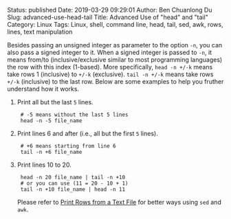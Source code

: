 Status: published
Date: 2019-03-29 09:29:01
Author: Ben Chuanlong Du
Slug: advanced-use-head-tail
Title: Advanced Use of "head" and "tail" 
Category: Linux
Tags: Linux, shell, command line, head, tail, sed, awk, rows, lines, text manipulation

Besides passing an unsigned integer as parameter to the option `-n`, 
you can also pass a signed integer to it.
When a signed integer is passed to `-n`, 
it means from/to (inclusive/exclusive similar to most programming languages) the row with this index (1-based). 
More specifically, 
`head -n +/-k` means take rows 1 (inclusive) to `+/-k` (exclusive).
`tail -n +/-k` means take rows `+/-k` (inclusive) to the last row. 
Below are some examples to help you fruther understand how it works.

1. Print all but the last `5` lines.

        # -5 means without the last 5 lines  
        head -n -5 file_name


2. Print lines 6 and after (i.e., all but the first `5` lines).

        # +6 means starting from line 6  
        tail -n +6 file_name 

3. Print lines 10 to 20.

        head -n 20 file_name | tail -n +10  
        # or you can use (11 = 20 - 10 + 1)
        tail -n +10 file_name | head -n 11

    Please refer to 
    [Print Rows from a Text File](http://www.legendu.net/en/blog/print-rows-from-a-text-file/)
    for better ways using `sed` and `awk`. 
